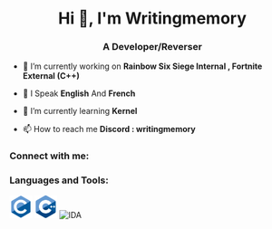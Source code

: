 <h1 align="center">Hi 👋, I'm Writingmemory</h1>
<h3 align="center">A Developer/Reverser</h3>

- 🔭 I’m currently working on **Rainbow Six Siege Internal , Fortnite External (C++)**

- 💬 I Speak **English** And **French**

- 🌱 I’m currently learning **Kernel**

- 📫 How to reach me **Discord : writingmemory**

<h3 align="left">Connect with me:</h3>
<p align="left">
</p>

<h3 align="left">Languages and Tools:</h3>
<p align="left">
  <a href="https://www.cprogramming.com/" target="_blank" rel="noreferrer" style="text-decoration: none;"> 
    <img src="https://raw.githubusercontent.com/devicons/devicon/master/icons/c/c-original.svg" alt="c" width="40" height="40"/> 
  </a> 
  <a href="https://learncpp.com" target="_blank" rel="noreferrer" style="text-decoration: none;"> 
    <img src="https://raw.githubusercontent.com/devicons/devicon/master/icons/cplusplus/cplusplus-original.svg" alt="cplusplus" width="40" height="40"/> 
  </a> 
  <a href="https://hex-rays.com/ida-pro" target="_blank" rel="noreferrer" style="text-decoration: none;"> 
    <img src="https://ctftime.org/media/cache/48/d5/48d50a3e9812385c0c4074b7ef7a8eeb.png" alt="IDA" width="40" height="40"/> 
  </a>
</p>

